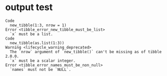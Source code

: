 # output test

    Code
      new_tibble(1:3, nrow = 1)
    Error <tibble_error_new_tibble_must_be_list>
      `x` must be a list.
    Code
      new_tibble(as.list(1:3))
    Warning <lifecycle_warning_deprecated>
      The `nrow` argument of `new_tibble()` can't be missing as of tibble 2.0.0.
      `x` must be a scalar integer.
    Error <tibble_error_names_must_be_non_null>
      `names` must not be `NULL`.

